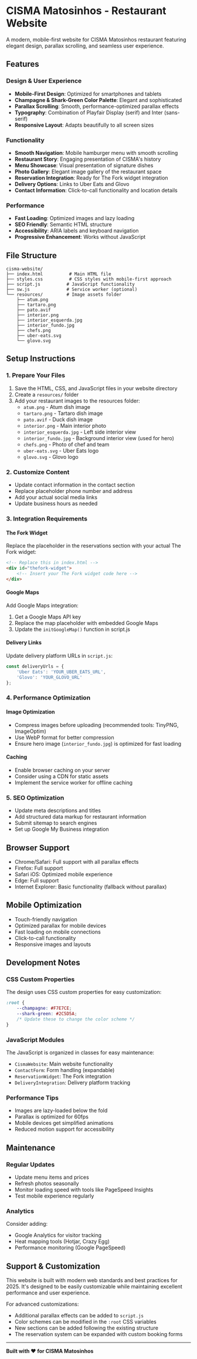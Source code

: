 # CISMA Matosinhos - Restaurant Website

A modern, mobile-first website for CISMA Matosinhos restaurant featuring elegant design, parallax scrolling, and seamless user experience.

## Features

### Design & User Experience
- **Mobile-First Design**: Optimized for smartphones and tablets
- **Champagne & Shark-Green Color Palette**: Elegant and sophisticated
- **Parallax Scrolling**: Smooth, performance-optimized parallax effects
- **Typography**: Combination of Playfair Display (serif) and Inter (sans-serif)
- **Responsive Layout**: Adapts beautifully to all screen sizes

### Functionality
- **Smooth Navigation**: Mobile hamburger menu with smooth scrolling
- **Restaurant Story**: Engaging presentation of CISMA's history
- **Menu Showcase**: Visual presentation of signature dishes
- **Photo Gallery**: Elegant image gallery of the restaurant space
- **Reservation Integration**: Ready for The Fork widget integration
- **Delivery Options**: Links to Uber Eats and Glovo
- **Contact Information**: Click-to-call functionality and location details

### Performance
- **Fast Loading**: Optimized images and lazy loading
- **SEO Friendly**: Semantic HTML structure
- **Accessibility**: ARIA labels and keyboard navigation
- **Progressive Enhancement**: Works without JavaScript

## File Structure

```
cisma-website/
├── index.html          # Main HTML file
├── styles.css          # CSS styles with mobile-first approach
├── script.js          # JavaScript functionality
├── sw.js              # Service worker (optional)
└── resources/         # Image assets folder
    ├── atum.png
    ├── tartaro.png
    ├── pato.avif
    ├── interior.png
    ├── interior_esquerda.jpg
    ├── interior_fundo.jpg
    ├── chefs.png
    ├── uber-eats.svg
    └── glovo.svg
```

## Setup Instructions

### 1. Prepare Your Files
1. Save the HTML, CSS, and JavaScript files in your website directory
2. Create a `resources/` folder
3. Add your restaurant images to the resources folder:
   - `atum.png` - Atum dish image
   - `tartaro.png` - Tartaro dish image  
   - `pato.avif` - Duck dish image
   - `interior.png` - Main interior photo
   - `interior_esquerda.jpg` - Left side interior view
   - `interior_fundo.jpg` - Background interior view (used for hero)
   - `chefs.png` - Photo of chef and team
   - `uber-eats.svg` - Uber Eats logo
   - `glovo.svg` - Glovo logo

### 2. Customize Content
- Update contact information in the contact section
- Replace placeholder phone number and address
- Add your actual social media links
- Update business hours as needed

### 3. Integration Requirements

#### The Fork Widget
Replace the placeholder in the reservations section with your actual The Fork widget:
```html
<!-- Replace this in index.html -->
<div id="thefork-widget">
    <!-- Insert your The Fork widget code here -->
</div>
```

#### Google Maps
Add Google Maps integration:
1. Get a Google Maps API key
2. Replace the map placeholder with embedded Google Maps
3. Update the `initGoogleMap()` function in script.js

#### Delivery Links
Update delivery platform URLs in `script.js`:
```javascript
const deliveryUrls = {
    'Uber Eats': 'YOUR_UBER_EATS_URL',
    'Glovo': 'YOUR_GLOVO_URL'
};
```

### 4. Performance Optimization

#### Image Optimization
- Compress images before uploading (recommended tools: TinyPNG, ImageOptim)
- Use WebP format for better compression
- Ensure hero image (`interior_fundo.jpg`) is optimized for fast loading

#### Caching
- Enable browser caching on your server
- Consider using a CDN for static assets
- Implement the service worker for offline caching

### 5. SEO Optimization
- Update meta descriptions and titles
- Add structured data markup for restaurant information
- Submit sitemap to search engines
- Set up Google My Business integration

## Browser Support
- Chrome/Safari: Full support with all parallax effects
- Firefox: Full support
- Safari iOS: Optimized mobile experience
- Edge: Full support
- Internet Explorer: Basic functionality (fallback without parallax)

## Mobile Optimization
- Touch-friendly navigation
- Optimized parallax for mobile devices
- Fast loading on mobile connections
- Click-to-call functionality
- Responsive images and layouts

## Development Notes

### CSS Custom Properties
The design uses CSS custom properties for easy customization:
```css
:root {
    --champagne: #F7E7CE;
    --shark-green: #2C5D5A;
    /* Update these to change the color scheme */
}
```

### JavaScript Modules
The JavaScript is organized in classes for easy maintenance:
- `CismaWebsite`: Main website functionality
- `ContactForm`: Form handling (expandable)
- `ReservationWidget`: The Fork integration
- `DeliveryIntegration`: Delivery platform tracking

### Performance Tips
- Images are lazy-loaded below the fold
- Parallax is optimized for 60fps
- Mobile devices get simplified animations
- Reduced motion support for accessibility

## Maintenance

### Regular Updates
- Update menu items and prices
- Refresh photos seasonally  
- Monitor loading speed with tools like PageSpeed Insights
- Test mobile experience regularly

### Analytics
Consider adding:
- Google Analytics for visitor tracking
- Heat mapping tools (Hotjar, Crazy Egg)
- Performance monitoring (Google PageSpeed)

## Support & Customization

This website is built with modern web standards and best practices for 2025. It's designed to be easily customizable while maintaining excellent performance and user experience.

For advanced customizations:
- Additional parallax effects can be added to `script.js`
- Color schemes can be modified in the `:root` CSS variables
- New sections can be added following the existing structure
- The reservation system can be expanded with custom booking forms

---

**Built with ❤️ for CISMA Matosinhos**
